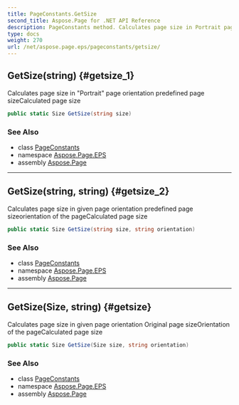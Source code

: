 ```yaml
---
title: PageConstants.GetSize
second_title: Aspose.Page for .NET API Reference
description: PageConstants method. Calculates page size in Portrait page orientation predefined page sizeCalculated page size
type: docs
weight: 270
url: /net/aspose.page.eps/pageconstants/getsize/
---
```

## GetSize(string) {#getsize_1}

Calculates page size in "Portrait" page orientation predefined page sizeCalculated page size

```csharp
public static Size GetSize(string size)
```

### See Also

* class [PageConstants](../)
* namespace [Aspose.Page.EPS](../../pageconstants/)
* assembly [Aspose.Page](../../../)

---

## GetSize(string, string) {#getsize_2}

Calculates page size in given page orientation predefined page sizeorientation of the pageCalculated page size

```csharp
public static Size GetSize(string size, string orientation)
```

### See Also

* class [PageConstants](../)
* namespace [Aspose.Page.EPS](../../pageconstants/)
* assembly [Aspose.Page](../../../)

---

## GetSize(Size, string) {#getsize}

Calculates page size in given page orientation Original page sizeOrientation of the pageCalculated page size

```csharp
public static Size GetSize(Size size, string orientation)
```

### See Also

* class [PageConstants](../)
* namespace [Aspose.Page.EPS](../../pageconstants/)
* assembly [Aspose.Page](../../../)


